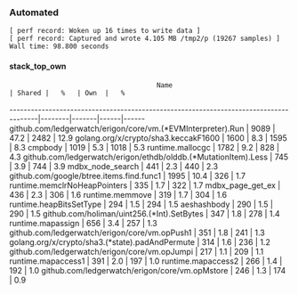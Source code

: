 ### Automated

```
[ perf record: Woken up 16 times to write data ]
[ perf record: Captured and wrote 4.105 MB /tmp2/p (19267 samples) ]
Wall time: 98.800 seconds
```

#### stack_top_own

                                         Name                                         | Shared |   %   | Own  |   %
--------------------------------------------------------------------------------------|--------|-------|------|------
github.com/ledgerwatch/erigon/core/vm.(*EVMInterpreter).Run                           |   9089 |  47.2 | 2482 |  12.9
golang.org/x/crypto/sha3.keccakF1600                                                  |   1600 |   8.3 | 1595 |   8.3
cmpbody                                                                               |   1019 |   5.3 | 1018 |   5.3
runtime.mallocgc                                                                      |   1782 |   9.2 |  828 |   4.3
github.com/ledgerwatch/erigon/ethdb/olddb.(*MutationItem).Less                        |    745 |   3.9 |  744 |   3.9
mdbx_node_search                                                                      |    441 |   2.3 |  440 |   2.3
github.com/google/btree.items.find.func1                                              |   1995 |  10.4 |  326 |   1.7
runtime.memclrNoHeapPointers                                                          |    335 |   1.7 |  322 |   1.7
mdbx_page_get_ex                                                                      |    436 |   2.3 |  306 |   1.6
runtime.memmove                                                                       |    319 |   1.7 |  304 |   1.6
runtime.heapBitsSetType                                                               |    294 |   1.5 |  294 |   1.5
aeshashbody                                                                           |    290 |   1.5 |  290 |   1.5
github.com/holiman/uint256.(*Int).SetBytes                                            |    347 |   1.8 |  278 |   1.4
runtime.mapassign                                                                     |    656 |   3.4 |  257 |   1.3
github.com/ledgerwatch/erigon/core/vm.opPush1                                         |    351 |   1.8 |  241 |   1.3
golang.org/x/crypto/sha3.(*state).padAndPermute                                       |    314 |   1.6 |  236 |   1.2
github.com/ledgerwatch/erigon/core/vm.opJumpi                                         |    217 |   1.1 |  209 |   1.1
runtime.mapaccess1                                                                    |    391 |   2.0 |  197 |   1.0
runtime.mapaccess2                                                                    |    266 |   1.4 |  192 |   1.0
github.com/ledgerwatch/erigon/core/vm.opMstore                                        |    246 |   1.3 |  174 |   0.9
